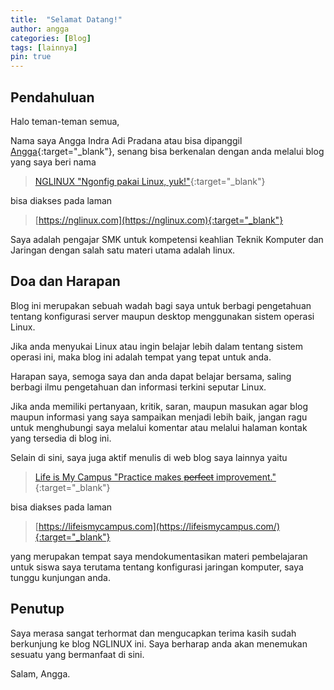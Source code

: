 ```yaml
---
title:  "Selamat Datang!"
author: angga
categories: [Blog]
tags: [lainnya]
pin: true
---
```


## Pendahuluan

Halo teman-teman semua,

Nama saya Angga Indra Adi Pradana atau bisa dipanggil [Angga](https://tkj.smkn1gombong.sch.id/2021/09/17/angga-indra-adi-pradana){:target="_blank"}, senang bisa berkenalan dengan anda melalui blog yang saya beri nama

> [NGLINUX "Ngonfig pakai Linux, yuk!"](https://nglinux.com){:target="_blank"}

bisa diakses pada laman

> [https://nglinux.com](https://nglinux.com){:target="_blank"}

Saya adalah pengajar SMK untuk kompetensi keahlian Teknik Komputer dan Jaringan dengan salah satu materi utama adalah linux.

## Doa dan Harapan 

Blog ini merupakan sebuah wadah bagi saya untuk berbagi pengetahuan tentang konfigurasi server maupun desktop menggunakan sistem operasi Linux.

Jika anda menyukai Linux atau ingin belajar lebih dalam tentang sistem operasi ini, maka blog ini adalah tempat yang tepat untuk anda. 

Harapan saya, semoga saya dan anda dapat belajar bersama, saling berbagi ilmu pengetahuan dan informasi terkini seputar Linux.

Jika anda memiliki pertanyaan, kritik, saran, maupun masukan agar blog maupun informasi yang saya sampaikan menjadi lebih baik, jangan ragu untuk menghubungi saya melalui komentar atau melalui halaman kontak yang tersedia di blog ini.

Selain di sini, saya juga aktif menulis di web blog saya lainnya yaitu 

> [Life is My Campus "Practice makes ~~perfect~~ improvement."](https://lifeismycampus.com/){:target="_blank"}

bisa diakses pada laman

> [https://lifeismycampus.com](https://lifeismycampus.com/){:target="_blank"}

yang merupakan tempat saya mendokumentasikan materi pembelajaran untuk siswa saya terutama tentang konfigurasi jaringan komputer, saya tunggu kunjungan anda.

## Penutup

Saya merasa sangat terhormat dan mengucapkan terima kasih sudah berkunjung ke blog NGLINUX ini. Saya berharap anda akan menemukan sesuatu yang bermanfaat di sini.

Salam, Angga.